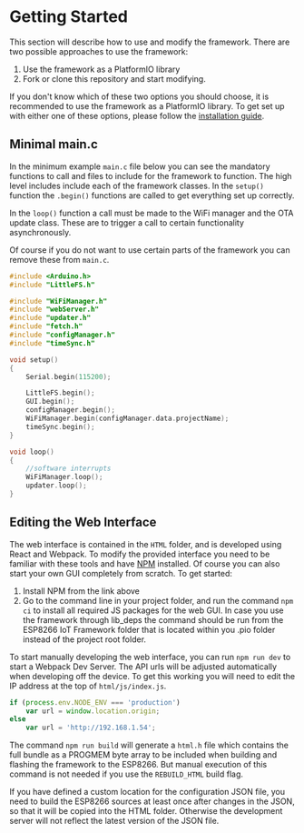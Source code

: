# Getting Started

This section will describe how to use and modify the framework. There are two possible approaches to use the framework:

1. Use the framework as a PlatformIO library
2. Fork or clone this repository and start modifying.

If you don't know which of these two options you should choose, it is recommended to use the framework as a PlatformIO library. To get set up with either one of these options, please follow the [installation guide](https://github.com/maakbaas/esp8266-iot-framework/blob/master/docs/installation-guide.md).

## Minimal main.c

In the minimum example `main.c` file below you can see the mandatory functions to call and files to include for the framework to function. The high level includes include each of the framework classes. In the `setup()` function the `.begin()` functions are called to get everything set up correctly.

In the `loop()` function a call must be made to the WiFi manager and the OTA update class. These are to trigger a call to certain functionality asynchronously.

Of course if you do not want to use certain parts of the framework you can remove these from `main.c`.

```c++
#include <Arduino.h>
#include "LittleFS.h"

#include "WiFiManager.h"
#include "webServer.h"
#include "updater.h"
#include "fetch.h"
#include "configManager.h"
#include "timeSync.h"

void setup()
{
    Serial.begin(115200);

    LittleFS.begin();
    GUI.begin();
    configManager.begin();
    WiFiManager.begin(configManager.data.projectName);
    timeSync.begin();
}

void loop()
{
    //software interrupts
    WiFiManager.loop();
    updater.loop();
}
```

## Editing the Web Interface

The web interface is contained in the `HTML` folder, and is developed using React and Webpack. To modify the provided interface you need to be familiar with these tools and have [NPM](https://www.npmjs.com/get-npm) installed. Of course you can also start your own GUI completely from scratch. To get started:

1. Install NPM from the link above
2. Go to the command line in your project folder, and run the command `npm ci` to install all required JS packages for the web GUI. In case you use the framework through lib_deps the command should be run from the ESP8266 IoT Framework folder that is located within you .pio folder instead of the project root folder.

To start manually developing the web interface, you can run `npm run dev` to start a Webpack Dev Server. The API urls will be adjusted automatically when developing off the device. To get this working you will need to edit the IP address at the top of `html/js/index.js`.

```javascript
if (process.env.NODE_ENV === 'production')
    var url = window.location.origin;
else
    var url = 'http://192.168.1.54';
```
The command `npm run build` will generate a `html.h` file which contains the full bundle as a PROGMEM byte array to be included when building and flashing the framework to the ESP8266. But manual execution of this command is not needed if you use the `REBUILD_HTML` build flag.

If you have defined a custom location for the configuration JSON file, you need to build the ESP8266 sources at least once after changes in the JSON, so that it will be copied into the HTML folder. Otherwise the development server will not reflect the latest version of the JSON file.
